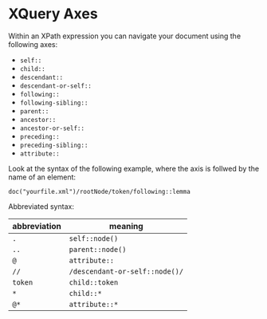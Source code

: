 # XQuery Axes

Within an XPath expression you can navigate your document using the following axes:

* `self::`
* `child::`
* `descendant::`
* `descendant-or-self::`
* `following::`
* `following-sibling::`
* `parent::`
* `ancestor::`
* `ancestor-or-self::`
* `preceding::`
* `preceding-sibling::`
* `attribute::`

Look at the syntax of the following example, where the axis is follwed by the name of an element:

`doc("yourfile.xml")/rootNode/token/following::lemma`

Abbreviated syntax:

abbreviation | meaning
------- | --------
`.` | `self::node()`
`..` | `parent::node()`
`@` | `attribute::`
`//` | `/descendant-or-self::node()/`
`token` | `child::token`
 `*`| `child::*`
 `@*`| `attribute::*`

